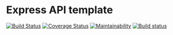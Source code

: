 # Express API template

[![Build Status](https://travis-ci.com/sholabioku/express-api-template.svg?branch=master)](https://travis-ci.com/sholabioku/express-api-template)
[![Coverage Status](https://coveralls.io/repos/github/sholabioku/express-api-template/badge.svg)](https://coveralls.io/github/sholabioku/express-api-template)
[![Maintainability](https://api.codeclimate.com/v1/badges/30f018015b405182df5b/maintainability)](https://codeclimate.com/github/sholabioku/express-api-template/maintainability)
[![Build status](https://ci.appveyor.com/api/projects/status/gwwsowylcj860i9q?svg=true)](https://ci.appveyor.com/project/sholabioku/express-api-template)
